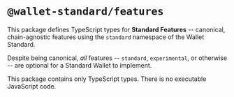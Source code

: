 # `@wallet-standard/features`

This package defines TypeScript types for **Standard Features** -- canonical, chain-agnostic features using the
`standard` namespace of the Wallet Standard.

Despite being canonical, _all_ features -- `standard`, `experimental`, or otherwise -- are optional for a Standard
Wallet to implement.

This package contains only TypeScript types. There is no executable JavaScript code.
